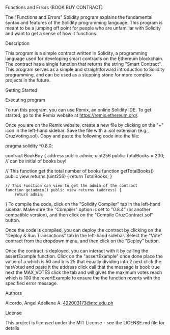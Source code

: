 Functions and Errors (BOOK BUY CONTRACT)

The "Functions and Errors" Solidity program explains the fundamental syntax and features of the Solidity programming language. This program is meant to be a jumping off point for people who are unfamiliar with Solidity and want to get a sense of how it functions.

Description

This program is a simple contract written in Solidity, a programming language used for developing smart contracts on the Ethereum blockchain. The contract has a single function that returns the string "Smart Contract". This program serves as a simple and straightforward introduction to Solidity programming, and can be used as a stepping stone for more complex projects in the future.

Getting Started

Executing program

To run this program, you can use Remix, an online Solidity IDE. To get started, go to the Remix website at https://remix.ethereum.org/.

Once you are on the Remix website, create a new file by clicking on the "+" icon in the left-hand sidebar. Save the file with a .sol extension (e.g., CruzVoting.sol). Copy and paste the following code into the file:

pragma solidity ^0.8.0;

contract BookBuy {
    address public admin;
    uint256 public TotalBooks = 200; // can be initial of books buy!


 // This function get the total number of books
    function getTotalBooks() public view returns (uint256) {
        return TotalBooks;
    }

    // This Function can view to get the admin of the contract
    function getadmin() public view returns (address) {
        return admin;
}
To compile the code, click on the "Solidity Compiler" tab in the left-hand sidebar. Make sure the "Compiler" option is set to "0.8.4" (or another compatible version), and then click on the "Compile CruzContract.sol" button.

Once the code is compiled, you can deploy the contract by clicking on the "Deploy & Run Transactions" tab in the left-hand sidebar. Select the "Vote" contract from the dropdown menu, and then click on the "Deploy" button.

Once the contract is deployed, you can interact with it by calling the assertExample function. Click on the "assertExample" once done place the value of a which is 50 and b is 25 that equally dividing into 2 next click the hasVoted and paste it the address click call that the message is bool: true next the MAX_VOTES click the tab and will gives the maximum votes reach which is 100 the revertExample to ensure the the function reverts with the specified error message.

Authors

Alcordo, Angel Adellene A. 422003173@ntc.edu.ph

License

This project is licensed under the MIT License - see the LICENSE.md file for details
